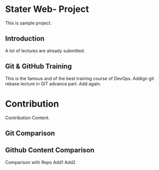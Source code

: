 
# Stater Web- Project
This is sample project.

## Introduction
A lot of lectures are already submitted.

## Git & GitHub Training
This is the famous and of the best training course of DevOps.
Addign git rebase lecture in GIT advance part.
Add again.

# Contribution
Contribution Content.

## Git Comparison

## Github Content Comparison
Comparison with Repo
Add1
Add2
